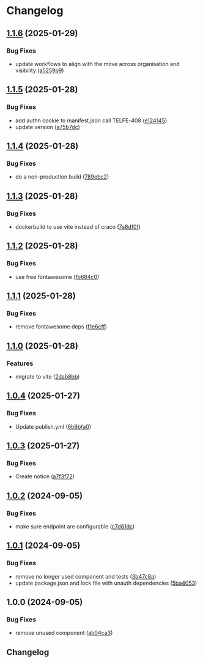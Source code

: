 # Changelog

## [1.1.6](https://github.com/telicent-oss/telicent-query/compare/v1.1.5...v1.1.6) (2025-01-29)


### Bug Fixes

* update workflows to align with the move across organisation and visibility ([a5259b9](https://github.com/telicent-oss/telicent-query/commit/a5259b9071af2f3626f85f70b57f121fcaf3bedd))

## [1.1.5](https://github.com/Telicent-io/telicent-query/compare/v1.1.4...v1.1.5) (2025-01-28)


### Bug Fixes

* add authn cookie to manifest.json call TELFE-408 ([e124145](https://github.com/Telicent-io/telicent-query/commit/e12414502b5a8323b145fd8db58276e126a78485))
* update version ([a75b7dc](https://github.com/Telicent-io/telicent-query/commit/a75b7dca4a866a91b2c5c7adf791bef090a093de))

## [1.1.4](https://github.com/Telicent-io/telicent-query/compare/v1.1.3...v1.1.4) (2025-01-28)


### Bug Fixes

* do a non-production build ([789ebc2](https://github.com/Telicent-io/telicent-query/commit/789ebc22c29cd29f73e9a3585b831f3332d3f5f7))

## [1.1.3](https://github.com/Telicent-io/telicent-query/compare/v1.1.2...v1.1.3) (2025-01-28)


### Bug Fixes

* dockerbuild to use vite instead of craco ([7a8df0f](https://github.com/Telicent-io/telicent-query/commit/7a8df0fca67f40bff43d21e21cf1fc731f3c1392))

## [1.1.2](https://github.com/Telicent-io/telicent-query/compare/v1.1.1...v1.1.2) (2025-01-28)


### Bug Fixes

* use free fontawesome ([fb684c0](https://github.com/Telicent-io/telicent-query/commit/fb684c0998fa28d43e5a74c16fbe2f19b5b0ae3d))

## [1.1.1](https://github.com/Telicent-io/telicent-query/compare/v1.1.0...v1.1.1) (2025-01-28)


### Bug Fixes

* remove fontawesome deps ([f1e6cff](https://github.com/Telicent-io/telicent-query/commit/f1e6cffa647fadceef31685b706e0fa924ad6a74))

## [1.1.0](https://github.com/Telicent-io/telicent-query/compare/v1.0.4...v1.1.0) (2025-01-28)


### Features

* migrate to vite ([2dab8bb](https://github.com/Telicent-io/telicent-query/commit/2dab8bb586c76f8f8701c06617ce42dcdbf1ad8a))

## [1.0.4](https://github.com/Telicent-io/telicent-query/compare/v1.0.3...v1.0.4) (2025-01-27)


### Bug Fixes

* Update publish.yml ([6b9bfa0](https://github.com/Telicent-io/telicent-query/commit/6b9bfa0ca01c79b8b1d6d5c68b3415700ac85031))

## [1.0.3](https://github.com/telicent-oss/telicent-query/compare/v1.0.2...v1.0.3) (2025-01-27)


### Bug Fixes

* Create notice ([a7f3f72](https://github.com/telicent-oss/telicent-query/commit/a7f3f72694198d42466c76b43a5f9167fe46385f))

## [1.0.2](https://github.com/Telicent-io/telicent-query/compare/v1.0.1...v1.0.2) (2024-09-05)


### Bug Fixes

* make sure endpoint are configurable ([c7d61dc](https://github.com/Telicent-io/telicent-query/commit/c7d61dc232205812750d0942feaeb2f66bf7cdb5))

## [1.0.1](https://github.com/Telicent-io/telicent-query/compare/v1.0.0...v1.0.1) (2024-09-05)


### Bug Fixes

* remove no longer used component and tests ([3b47c8a](https://github.com/Telicent-io/telicent-query/commit/3b47c8a96c2b81e5c15430d86d47d838fdddc754))
* update package.json and lock file with unauth dependencies ([5ba4053](https://github.com/Telicent-io/telicent-query/commit/5ba4053434c6955817d3f8ef8f41bc00f0fd759f))

## 1.0.0 (2024-09-05)


### Bug Fixes

* remove unused component ([ab04ca3](https://github.com/Telicent-io/telicent-query/commit/ab04ca3ed9f148f38097bd410590dba4fb305bf7))

## Changelog
